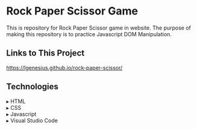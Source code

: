 # Rock Paper Scissor Game
This is repository for Rock Paper Scissor game in website. The purpose of making this repository is to practice Javascript DOM Manipulation.

## Links to This Project
https://lgenesius.github.io/rock-paper-scissor/

## Technologies
▸ HTML<br>
▸ CSS<br>
▸ Javascript<br>
▸ Visual Studio Code<br>
